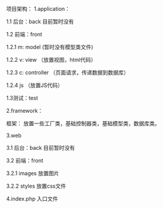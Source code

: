 项目架构：
1.application：

1.1 后台：back  目前暂时没有

1.2 前端：front

1.2.1 m: model  (暂时没有模型类文件)

1.2.2 v: view   （放置视图，html代码）

1.2.3 c: controller （页面请求，传递数据到数据库）

1.2.4 js （放置JS代码）

1.3测试：test

2.framework：

框架：
放置一些工厂类，基础控制器类，基础模型类，数据库类。

3.web
  
3.1 后台：back  目前暂时没有

3.2 前端：front

3.2.1 images  放置图片

3.2.2 styles 放置css文件

4.index.php 入口文件







